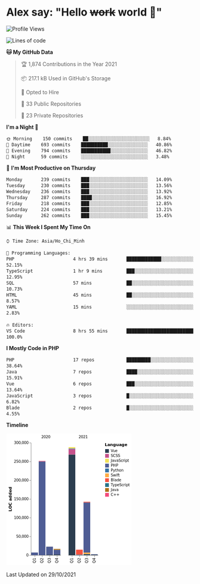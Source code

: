 # Alex say: "Hello ~~work~~ world 🐾"

<!--START_SECTION:waka-->
![Profile Views](http://img.shields.io/badge/Profile%20Views-4-blue)

![Lines of code](https://img.shields.io/badge/From%20Hello%20World%20I%27ve%20Written-746317%20lines%20of%20code-blue)

**🐱 My GitHub Data** 

> 🏆 1,874 Contributions in the Year 2021
 > 
> 📦 217.1 kB Used in GitHub's Storage 
 > 
> 💼 Opted to Hire
 > 
> 📜 33 Public Repositories 
 > 
> 🔑 23 Private Repositories  
 > 
**I'm a Night 🦉** 

```text
🌞 Morning    150 commits    ██░░░░░░░░░░░░░░░░░░░░░░░   8.84% 
🌆 Daytime    693 commits    ██████████░░░░░░░░░░░░░░░   40.86% 
🌃 Evening    794 commits    ███████████░░░░░░░░░░░░░░   46.82% 
🌙 Night      59 commits     ░░░░░░░░░░░░░░░░░░░░░░░░░   3.48%

```
📅 **I'm Most Productive on Thursday** 

```text
Monday       239 commits    ███░░░░░░░░░░░░░░░░░░░░░░   14.09% 
Tuesday      230 commits    ███░░░░░░░░░░░░░░░░░░░░░░   13.56% 
Wednesday    236 commits    ███░░░░░░░░░░░░░░░░░░░░░░   13.92% 
Thursday     287 commits    ████░░░░░░░░░░░░░░░░░░░░░   16.92% 
Friday       218 commits    ███░░░░░░░░░░░░░░░░░░░░░░   12.85% 
Saturday     224 commits    ███░░░░░░░░░░░░░░░░░░░░░░   13.21% 
Sunday       262 commits    ███░░░░░░░░░░░░░░░░░░░░░░   15.45%

```


📊 **This Week I Spent My Time On** 

```text
⌚︎ Time Zone: Asia/Ho_Chi_Minh

💬 Programming Languages: 
PHP                      4 hrs 39 mins       █████████████░░░░░░░░░░░░   52.15% 
TypeScript               1 hr 9 mins         ███░░░░░░░░░░░░░░░░░░░░░░   12.95% 
SQL                      57 mins             ██░░░░░░░░░░░░░░░░░░░░░░░   10.73% 
HTML                     45 mins             ██░░░░░░░░░░░░░░░░░░░░░░░   8.57% 
YAML                     15 mins             ░░░░░░░░░░░░░░░░░░░░░░░░░   2.83%

🔥 Editors: 
VS Code                  8 hrs 55 mins       █████████████████████████   100.0%

```

**I Mostly Code in PHP** 

```text
PHP                      17 repos            █████████░░░░░░░░░░░░░░░░   38.64% 
Java                     7 repos             ████░░░░░░░░░░░░░░░░░░░░░   15.91% 
Vue                      6 repos             ███░░░░░░░░░░░░░░░░░░░░░░   13.64% 
JavaScript               3 repos             █░░░░░░░░░░░░░░░░░░░░░░░░   6.82% 
Blade                    2 repos             █░░░░░░░░░░░░░░░░░░░░░░░░   4.55%

```


**Timeline**

![Chart not found](https://raw.githubusercontent.com/alexzvn/alexzvn/main/charts/bar_graph.png) 


 Last Updated on 29/10/2021
<!--END_SECTION:waka-->
